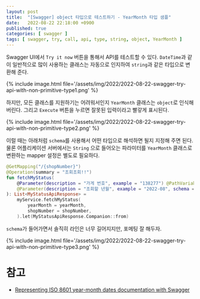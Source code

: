 ```yaml
---
layout: post
title:  "[Swagger] object 타입으로 테스트하기 - YearMonth 타입 샘플"
date:   2022-08-22 22:18:00 +0900
published: true
categories: [ swagger ]
tags: [ swagger, try, call, api, type, string, object, YearMonth ]
---
```


Swagger UI에서 `Try it now` 버튼을 통해서 API를 테스트할 수 있다. `DateTime`과 같이 일반적으로 많이 사용하는 클래스는 자동으로 인지하여 `string`과 같은 타입으로 변환해 준다.

{% include image.html file='/assets/img/2022/2022-08-22-swagger-try-api-with-non-primitive-type1.png' %}

하지만, 모든 클래스를 지원하기는 어려워서인지 `YearMonth` 클래스는 `object`로 인식해 버린다. 그리고 `Execute` 버튼을 누르면 잘못된 입력이라고 빨갛게 표시된다.

{% include image.html file='/assets/img/2022/2022-08-22-swagger-try-api-with-non-primitive-type2.png' %}

이럴 때는 아래처럼 `schema`를 사용해서 어떤 타입으로 해석하면 될지 지정해 주면 된다. 물론 어플리케이션 서버에서는 `String` 으로 들어오는 파라미터를 `YearMonth` 클래스로 변환하는 mapper 설정은 별도로 필요하다.

```kotlin
@GetMapping("/{shopNumber}")
@Operation(summary = "조회조회!!")
fun fetchMyStatus(
    @Parameter(description = "가게 번호", example = "138277") @PathVariable("shopNumber") shopNumber: Long,
    @Parameter(description = "조회할 년월", example = "2022-08", schema = Schema(type = "string", format = "YearMonth")) @RequestParam("yearMonth")yearMonth: YearMonth,
): List<MyStatusApiResponse> =
    myService.fetchMyStatus(
        yearMonth = yearMonth,
        shopNumber = shopNumber,
    ).let(MyStatusApiResponse.Companion::from)
```

`schema`가 들어가면서 솔직히 라인은 너무 길어지지만, 포메팅 잘 해두자.

{% include image.html file='/assets/img/2022/2022-08-22-swagger-try-api-with-non-primitive-type3.png' %}


# 참고

- [Representing ISO 8601 year-month dates documentation with Swagger](https://stackoverflow.com/questions/67540201/representing-iso-8601-year-month-dates-documentation-with-swagger)
